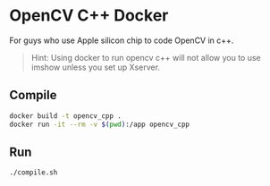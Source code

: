 # OpenCV C++ Docker

For guys who use Apple silicon chip to code OpenCV in c++.

> Hint: Using docker to run opencv c++ will not allow you to use imshow unless you set up Xserver.

## Compile
```sh
docker build -t opencv_cpp .
docker run -it --rm -v $(pwd):/app opencv_cpp
```


## Run
```sh
./compile.sh
```